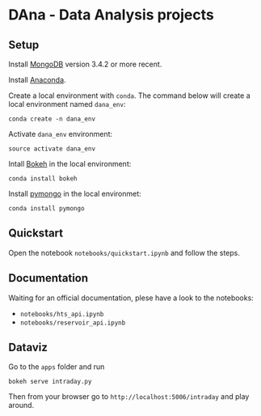 # DAna - Data Analysis projects

## Setup

Install [MongoDB](https://www.mongodb.com) version 3.4.2 or more recent.

Install [Anaconda](http://conda.pydata.org/docs/index.html).

Create a local environment with `conda`. The command below will create a local environment named `dana_env`:

```
conda create -n dana_env
```

Activate `dana_env` environment:
```
source activate dana_env
```

Intall [Bokeh](http://bokeh.pydata.org/en/latest/) in the local environment:
```
conda install bokeh
```

Install [pymongo](https://api.mongodb.com/python/current/) in the local environmet:
```
conda install pymongo
```

## Quickstart

Open the notebook `notebooks/quickstart.ipynb` and follow the steps.

## Documentation

Waiting for an official documentation, plese have a look to the notebooks:

* `notebooks/hts_api.ipynb`
* `notebooks/reservoir_api.ipynb`

## Dataviz

Go to the `apps` folder and run
```
bokeh serve intraday.py
```

Then from your browser go to `http://localhost:5006/intraday` and play around.

